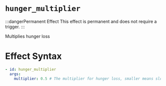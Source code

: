 # `hunger_multiplier`
:::dangerPermanent Effect
This effect is permanent and does not require a trigger.
:::

Multiplies hunger loss

# Effect Syntax
```yaml
- id: hunger_multiplier
  args:
    multiplier: 0.5 # The multiplier for hunger loss, smaller means slower loss
```